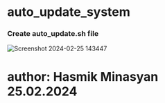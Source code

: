 # auto_update_system


<h3>Create auto_update.sh file</h3>

![Screenshot 2024-02-25 143447](https://github.com/Hasul79/auto_update_system/assets/95657084/dc368528-fd72-4e66-bb90-3bbe6912be67)











# author: Hasmik Minasyan 25.02.2024
